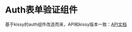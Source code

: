 # Auth表单验证组件

基于kissy的auth组件改造而来，API和kissy版本一致：[API文档](http://kpm.taobao.net/auth/doc/guide/index.html)